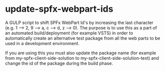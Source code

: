 # update-spfx-webpart-ids
A GULP script to shift SPFx WebPart Id's by increasing the last character (e.g. 1 --> 2, 9 --> a, c --> d, z --> 0). The purpose is to use this as a part of an automated build/deployment (for example VSTS) in order to automatically create an alternative test package from all the web parts to be used in a development environment.

If you are using this you must also update the package name (for example from my-spfx-client-side-solution to my-spfx-client-side-solution-test) and change the id of the package during the build phase.
